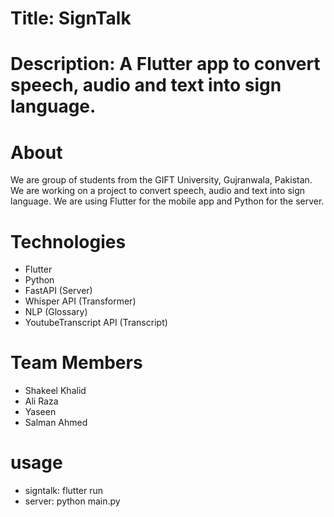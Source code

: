 # Title: SignTalk
# Description: A Flutter app to convert speech, audio and text into sign language.

# About
We are group of students from the GIFT University, Gujranwala, Pakistan.
We are working on a project to convert speech, audio and text into sign language.
We are using Flutter for the mobile app and Python for the server.

# Technologies
- Flutter
- Python
- FastAPI (Server)
- Whisper API (Transformer)
- NLP (Glossary)
- YoutubeTranscript API (Transcript)

# Team Members
- Shakeel Khalid
- Ali Raza
- Yaseen
- Salman Ahmed

# usage
- signtalk: flutter run
- server: python main.py